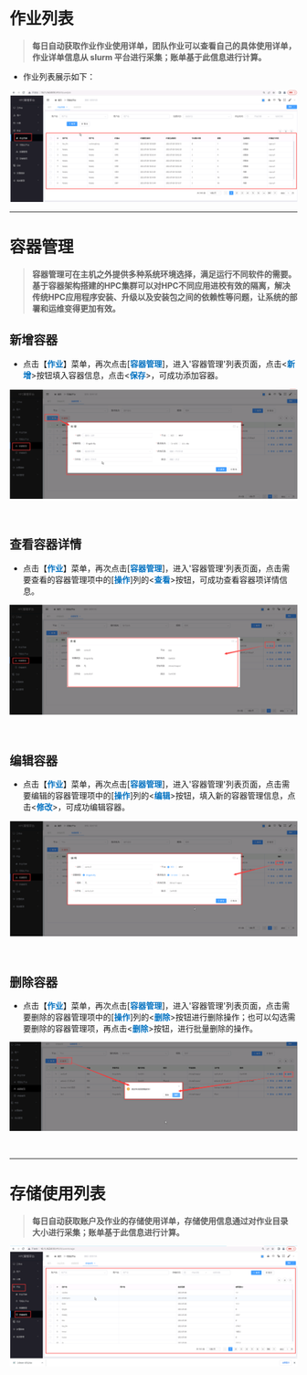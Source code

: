 作业列表
==============================

>**每日自动获取作业作业使用详单，团队作业可以查看自己的具体使用详单，作业详单信息从 slurm 平台进行采集；账单基于此信息进行计算。**

+ 作业列表展示如下：

![作业列表](../_static/img/task/homeworkList.png)


----------------------------------------------------------------------------------------------------------------------------------

容器管理
==============================

> **容器管理可在主机之外提供多种系统环境选择，满足运行不同软件的需要。基于容器架构搭建的HPC集群可以对HPC不同应用进校有效的隔离，解决传统HPC应用程序安装、升级以及安装包之间的依赖性等问题，让系统的部署和运维变得更加有效。**


## 新增容器 ##

* 点击【**<font color=#0071C1>作业</font>**】菜单，再次点击[**<font color=#0071C1>容器管理</font>**]，进入'容器管理'列表页面，点击<**<font color=#0071C1>新增</font>**>按钮填入容器信息，点击<**<font color=#0071C1>保存</font>**>，可成功添加容器。


![新增容器](../_static/img/task/container/addContainer.png)


&emsp;



## 查看容器详情 ##

* 点击【**<font color=#0071C1>作业</font>**】菜单，再次点击[**<font color=#0071C1>容器管理</font>**]，进入'容器管理'列表页面，点击需要查看的容器管理项中的[**<font color=#0071C1>操作</font>**]列的<**<font color=#0071C1>查看</font>**>按钮，可成功查看容器项详情信息。

![查看容器详情](../_static/img/task/container/containerDetail.png)


&emsp;



## 编辑容器 ##

* 点击【**<font color=#0071C1>作业</font>**】菜单，再次点击[**<font color=#0071C1>容器管理</font>**]，进入'容器管理'列表页面，点击需要编辑的容器管理项中的[**<font color=#0071C1>操作</font>**]列的<**<font color=#0071C1>编辑</font>**>按钮，填入新的容器管理信息，点击<**<font color=#0071C1>修改</font>**>，可成功编辑容器。


![修改容器](../_static/img/task/container/editContainer.png)


&emsp;



## 删除容器 ##

* 点击【**<font color=#0071C1>作业</font>**】菜单，再次点击[**<font color=#0071C1>容器管理</font>**]，进入'容器管理'列表页面，点击需要删除的容器管理项中的[**<font color=#0071C1>操作</font>**]列的<**<font color=#0071C1>删除</font>**>按钮进行删除操作；也可以勾选需要删除的容器管理项，再点击<**<font color=#0071C1>删除</font>**>按钮，进行批量删除的操作。


![删除容器](../_static/img/task/container/deleteContainer.png)

&emsp;

----------------------------------------------------------------------------------------------------------------------------------

存储使用列表
==============================

> **每日自动获取账户及作业的存储使用详单，存储使用信息通过对作业目录 大小进行采集；账单基于此信息进行计算。**

![存储使用列表](../_static/img/task/storage/storage.png)

